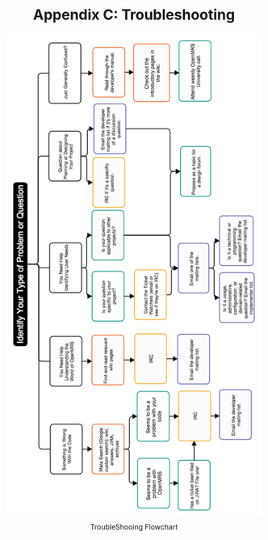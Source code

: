 <center><h1>Appendix C: Troubleshooting </h1>

![Troubleshooting Flow Chart](troubleshootingflowchart.png)
<center>TroubleShooing Flowchart